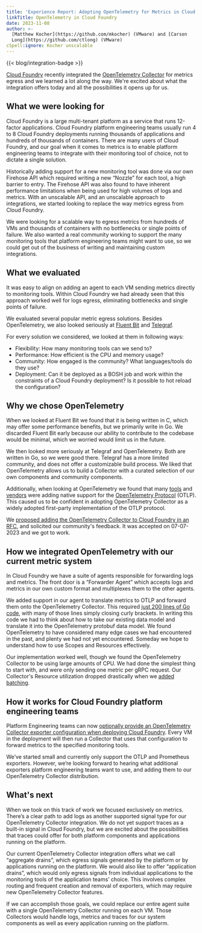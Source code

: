 ```yaml
---
title: 'Experience Report: Adopting OpenTelemetry for Metrics in Cloud Foundry'
linkTitle: OpenTelemetry in Cloud Foundry
date: 2023-11-08
author: >-
  [Matthew Kocher](https://github.com/mkocher) (VMware) and [Carson
  Long](https://github.com/ctlong) (VMware)
cSpell:ignore: Kocher unscalable
---
```


{{< blog/integration-badge >}}

[Cloud Foundry](https://www.cloudfoundry.org/) recently integrated the
[OpenTelemetry Collector](/docs/collector/) for metrics egress and we learned a lot along the way.
We're excited about what the integration offers today and all the possibilities
it opens up for us.

## What we were looking for

Cloud Foundry is a large multi-tenant platform as a service that runs 12-factor
applications. Cloud Foundry platform engineering teams usually run 4 to 8 Cloud
Foundry deployments running thousands of applications and hundreds of thousands
of containers. There are many users of Cloud Foundry, and our goal when it comes
to metrics is to enable platform engineering teams to integrate with their
monitoring tool of choice, not to dictate a single solution.

Historically adding support for a new monitoring tool was done via our own
Firehose API which required writing a new “Nozzle” for each tool, a high barrier
to entry. The Firehose API was also found to have inherent performance
limitations when being used for high volumes of logs and metrics. With an
unscalable API, and an unscalable approach to integrations, we started looking
to replace the way metrics egress from Cloud Foundry.

We were looking for a scalable way to egress metrics from hundreds of VMs and
thousands of containers with no bottlenecks or single points of failure. We also
wanted a real community working to support the many monitoring tools that
platform engineering teams might want to use, so we could get out of the
business of writing and maintaining custom integrations.

## What we evaluated

It was easy to align on adding an agent to each VM sending metrics directly to
monitoring tools. Within Cloud Foundry we had already seen that this approach
worked well for logs egress, eliminating bottlenecks and single points of
failure.

We evaluated several popular metric egress solutions. Besides OpenTelemetry, we
also looked seriously at [Fluent Bit](https://fluentbit.io/) and
[Telegraf](https://www.influxdata.com/time-series-platform/telegraf/).

For every solution we considered, we looked at them in following ways:

- Flexibility: How many monitoring tools can we send to?
- Performance: How efficient is the CPU and memory usage?
- Community: How engaged is the community? What languages/tools do they use?
- Deployment: Can it be deployed as a BOSH job and work within the constraints
  of a Cloud Foundry deployment? Is it possible to hot reload the configuration?

## Why we chose OpenTelemetry

When we looked at Fluent Bit we found that it is being written in C, which may
offer some performance benefits, but we primarily write in Go. We discarded
Fluent Bit early because our ability to contribute to the codebase would be
minimal, which we worried would limit us in the future.

We then looked more seriously at Telegraf and OpenTelemetry. Both are written in
Go, so we were good there. Telegraf has a more limited community, and does not
offer a customizable build process. We liked that OpenTelemetry allows us to
build a Collector with a curated selection of our own components and community
components.

Additionally, when looking at OpenTelemetry we found that many [tools](/ecosystem/integrations/) and [vendors](/ecosystem/vendors/)
were adding native support for the [OpenTelemetry Protocol](/docs/specs/otlp/) (OTLP). This caused us to be confident
in adopting OpenTelemetry Collector as a widely adopted first-party
implementation of the OTLP protocol.

We
[proposed adding the OpenTelemetry Collector to Cloud Foundry in an RFC](https://github.com/cloudfoundry/community/blob/0365df129e52ae7b784957a5569b16b7e133f97e/toc/rfc/rfc-0018-aggregate-metric-egress-with-opentelemetry-collector.md),
and solicited our community's feedback. It was accepted on 07-07-2023 and we got
to work.

## How we integrated OpenTelemetry with our current metric system

In Cloud Foundry we have a suite of agents responsible for forwarding logs and
metrics. The front door is a “Forwarder Agent” which accepts logs and metrics in
our own custom format and multiplexes them to the other agents.

We added support in our agent to translate metrics to OTLP and forward them onto
the OpenTelemetry Collector. This required
[just 200 lines of Go code](https://github.com/cloudfoundry/loggregator-agent-release/blob/1fd275fe85d6190bac73dc1195007cc8726c1871/src/pkg/otelcolclient/otelcolclient.go#L108-L153),
with many of those lines simply closing curly brackets. In writing this code we
had to think about how to take our existing data model and translate it into the
OpenTelemetry protobuf data model. We found OpenTelemetry to have considered
many edge cases we had encountered in the past, and plenty we had not yet
encountered. Someday we hope to understand how to use Scopes and Resources
effectively.

Our implementation worked well, though we found the OpenTelemetry Collector to
be using large amounts of CPU. We had done the simplest thing to start with, and
were only sending one metric per gRPC request. Our Collector's Resource
utilization dropped drastically when we
[added batching](https://github.com/cloudfoundry/loggregator-agent-release/pull/396).

## How it works for Cloud Foundry platform engineering teams

Platform Engineering teams can now
[optionally provide an OpenTelemetry Collector exporter configuration when deploying Cloud Foundry](https://github.com/cloudfoundry/cf-deployment/blob/fcde539a81a6b091a25d06992e16bb2fb641a329/operations/experimental/add-otel-collector.yml).
Every VM in the deployment will then run a Collector that uses that
configuration to forward metrics to the specified monitoring tools.

We’ve started small and currently only support the OTLP and Prometheus
exporters. However, we’re looking forward to hearing what additional exporters
platform engineering teams want to use, and adding them to our OpenTelemetry
Collector distribution.

## What's next

When we took on this track of work we focused exclusively on metrics. There’s a
clear path to add logs as another supported signal type for our OpenTelemetry
Collector integration. We do not yet support traces as a built-in signal in
Cloud Foundry, but we are excited about the possibilities that traces could
offer for both platform components and applications running on the platform.

Our current OpenTelemetry Collector integration offers what we call “aggregate
drains”, which egress signals generated by the platform or by applications
running on the platform. We would also like to offer “application drains”, which
would only egress signals from individual applications to the monitoring tools
of the application teams’ choice. This involves complex routing and frequent
creation and removal of exporters, which may require new OpenTelemetry Collector
features.

If we can accomplish those goals, we could replace our entire agent suite with a
single OpenTelemetry Collector running on each VM. Those Collectors would handle
logs, metrics and traces for our system components as well as every application
running on the platform.
